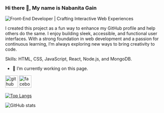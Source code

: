 ### Hi there 👋, My name is Nabanita Gain
![Front-End Developer | Crafting Interactive Web Experiences](https://i.ibb.co/fVBZNbx8/Purple-Modern-Gaming-Youtube-Banner.png)

I created this project as a fun way to enhance my GitHub profile and help others do the same. I enjoy building sleek, accessible, and functional user interfaces. With a strong foundation in web development and a passion for continuous learning, I’m always exploring new ways to bring creativity to code.

Skills: HTML, CSS, JavaScript, React, Node.js, and MongoDB.

- 🔭 I’m currently working on this page. 


[<img src='https://cdn.jsdelivr.net/npm/simple-icons@3.0.1/icons/github.svg' alt='github' height='40'>](https://github.com/NabanitaGain)  [<img src='https://cdn.jsdelivr.net/npm/simple-icons@3.0.1/icons/facebook.svg' alt='facebook' height='40'>](https://www.facebook.com/https://web.facebook.com/nabanita.roy.5817/)  

[![Top Langs](https://github-readme-stats.vercel.app/api/top-langs/?username=NabanitaGain)](https://github.com/anuraghazra/github-readme-stats)

![GitHub stats](https://github-readme-stats.vercel.app/api?username=NabanitaGain&show_icons=true&count_private=true)  

